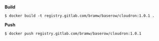 **Build**

```
$ docker build -t registry.gitlab.com/bramw/baserow/cloudron:1.0.1 .
```

**Push**

```
$ docker push registry.gitlab.com/bramw/baserow/cloudron:1.0.1
```
